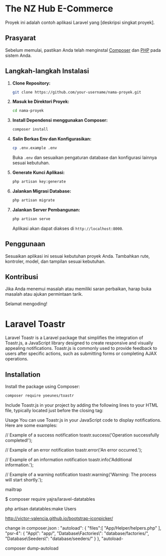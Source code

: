 # The NZ Hub E-Commerce

Proyek ini adalah contoh aplikasi Laravel yang [deskripsi singkat proyek].

## Prasyarat

Sebelum memulai, pastikan Anda telah menginstal [Composer](https://getcomposer.org/download/) dan [PHP](https://www.php.net/manual/en/install.php) pada sistem Anda.

## Langkah-langkah Instalasi

1. **Clone Repository:**

    ```bash
    git clone https://github.com/your-username/nama-proyek.git
    ```

2. **Masuk ke Direktori Proyek:**

    ```bash
    cd nama-proyek
    ```

3. **Install Dependensi menggunakan Composer:**

    ```bash
    composer install
    ```

4. **Salin Berkas Env dan Konfigurasikan:**

    ```bash
    cp .env.example .env
    ```

    Buka `.env` dan sesuaikan pengaturan database dan konfigurasi lainnya sesuai kebutuhan.

5. **Generate Kunci Aplikasi:**

    ```bash
    php artisan key:generate
    ```

6. **Jalankan Migrasi Database:**

    ```bash
    php artisan migrate
    ```

7. **Jalankan Server Pembangunan:**

    ```bash
    php artisan serve
    ```

    Aplikasi akan dapat diakses di `http://localhost:8000`.

## Penggunaan

Sesuaikan aplikasi ini sesuai kebutuhan proyek Anda. Tambahkan rute, kontroler, model, dan tampilan sesuai kebutuhan.

## Kontribusi

Jika Anda menemui masalah atau memiliki saran perbaikan, harap buka masalah atau ajukan permintaan tarik.

Selamat mengoding!


# Laravel Toastr

Laravel Toastr is a Laravel package that simplifies the integration of Toastr.js, a JavaScript library designed to create responsive and visually appealing notifications. Toastr.js is commonly used to provide feedback to users after specific actions, such as submitting forms or completing AJAX operations.

## Installation

Install the package using Composer:

```bash
composer require yoeunes/toastr

```

Include Toastr.js in your project by adding the following lines to your HTML file, typically located just before the closing </body> tag:

<script src="path/to/toastr.min.js"></script>
<link rel="stylesheet" href="path/to/toastr.min.css">

Usage
You can use Toastr.js in your JavaScript code to display notifications. Here are some examples:

// Example of a success notification
toastr.success('Operation successfully completed!');

// Example of an error notification
toastr.error('An error occurred.');

// Example of an information notification
toastr.info('Additional information.');

// Example of a warning notification
toastr.warning('Warning: The process will start shortly.');


mailtrap

$ composer require yajra/laravel-datatables

php artisan datatables:make Users

http://victor-valencia.github.io/bootstrap-iconpicker/

change in composer.json :
"autoload": {
        "files":[
            "App/Helper/helpers.php"
        ],
        "psr-4": {
            "App\\": "app/",
            "Database\\Factories\\": "database/factories/",
            "Database\\Seeders\\": "database/seeders/"
        }
    },
    "autoload-

composer dump-autoload